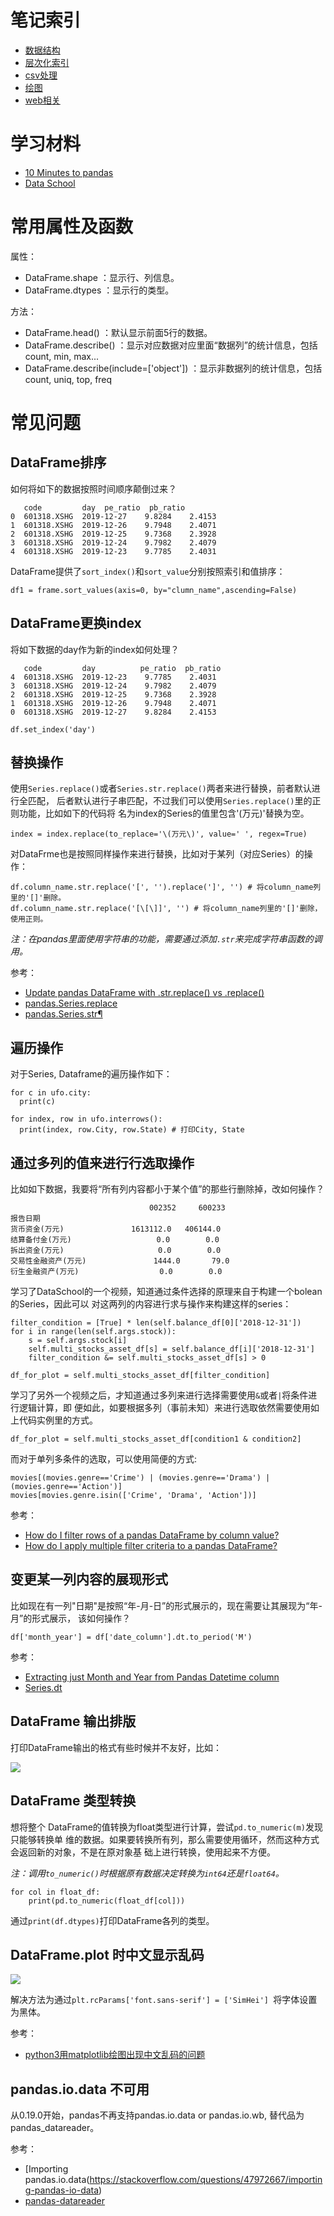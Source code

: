 # 笔记索引

- [数据结构](./datastructure/README.md)
- [层次化索引](./hierarchical_index/README.md)
- [csv处理](./csv/README.md)
- [绘图](./plot/README.md)
- [web相关](./web/README.md)

# 学习材料

- [10 Minutes to pandas](http://pandas.pydata.org/pandas-docs/stable/getting_started/10min.html)
- [Data School](https://www.youtube.com/channel/UCnVzApLJE2ljPZSeQylSEyg)

# 常用属性及函数

属性：

- DataFrame.shape ：显示行、列信息。
- DataFrame.dtypes ：显示行的类型。

方法：

- DataFrame.head() ：默认显示前面5行的数据。
- DataFrame.describe() ：显示对应数据对应里面“数据列”的统计信息，包括count, min, max...
- DataFrame.describe(include=['object']) ：显示非数据列的统计信息，包括count, uniq, top, freq


# 常见问题

## DataFrame排序

如何将如下的数据按照时间顺序颠倒过来？

```
   code         day  pe_ratio  pb_ratio
0  601318.XSHG  2019-12-27    9.8284    2.4153
1  601318.XSHG  2019-12-26    9.7948    2.4071
2  601318.XSHG  2019-12-25    9.7368    2.3928
3  601318.XSHG  2019-12-24    9.7982    2.4079
4  601318.XSHG  2019-12-23    9.7785    2.4031
```

DataFrame提供了`sort_index()`和`sort_value`分别按照索引和值排序：

```
df1 = frame.sort_values(axis=0, by="clumn_name",ascending=False)
```

## DataFrame更换index

将如下数据的day作为新的index如何处理？

```
   code         day          pe_ratio  pb_ratio
4  601318.XSHG  2019-12-23    9.7785    2.4031
3  601318.XSHG  2019-12-24    9.7982    2.4079
2  601318.XSHG  2019-12-25    9.7368    2.3928
1  601318.XSHG  2019-12-26    9.7948    2.4071
0  601318.XSHG  2019-12-27    9.8284    2.4153
```

```
df.set_index('day')
```

## 替换操作

使用`Series.replace()`或者`Series.str.replace()`两者来进行替换，前者默认进行全匹配，
后者默认进行子串匹配，不过我们可以使用`Series.replace()`里的正则功能，比如如下的代码将
名为index的Series的值里包含'(万元)'替换为空。

```
index = index.replace(to_replace='\(万元\)', value=' ', regex=True)
```

对DataFrme也是按照同样操作来进行替换，比如对于某列（对应Series）的操作：

```
df.column_name.str.replace('[', '').replace(']', '') # 将column_name列里的'[]'删除。
df.column_name.str.replace('[\[\]]', '') # 将column_name列里的'[]'删除，使用正则。
```

*注：在pandas里面使用字符串的功能，需要通过添加`.str`来完成字符串函数的调用。*

参考：

- [Update pandas DataFrame with .str.replace() vs .replace()](https://stackoverflow.com/questions/38117016/update-pandas-dataframe-with-str-replace-vs-replace)
- [pandas.Series.replace](https://pandas.pydata.org/pandas-docs/stable/reference/api/pandas.Series.replace.html)
- [pandas.Series.str¶](https://pandas.pydata.org/pandas-docs/stable/reference/api/pandas.Series.str.html#pandas.Series.str)



## 遍历操作

对于Series, Dataframe的遍历操作如下：

```
for c in ufo.city:
  print(c)

for index, row in ufo.interrows():
  print(index, row.City, row.State) # 打印City, State

```

## 通过多列的值来进行行选取操作

比如如下数据，我要将“所有列内容都小于某个值”的那些行删除掉，改如何操作？

```
                               002352     600233
报告日期
货币资金(万元)               1613112.0   406144.0
结算备付金(万元)                   0.0        0.0
拆出资金(万元)                     0.0        0.0
交易性金融资产(万元)               1444.0       79.0
衍生金融资产(万元)                  0.0        0.0
```

学习了DataSchool的一个视频，知道通过条件选择的原理来自于构建一个bolean的Series，因此可以
对这两列的内容进行求与操作来构建这样的series：

```
filter_condition = [True] * len(self.balance_df[0]['2018-12-31'])
for i in range(len(self.args.stock)):
    s = self.args.stock[i]
    self.multi_stocks_asset_df[s] = self.balance_df[i]['2018-12-31']
    filter_condition &= self.multi_stocks_asset_df[s] > 0

df_for_plot = self.multi_stocks_asset_df[filter_condition]
```

学习了另外一个视频之后，才知道通过多列来进行选择需要使用`&`或者`|`将条件进行逻辑计算，即
便如此，如要根据多列（事前未知）来进行选取依然需要使用如上代码实例里的方式。

```
df_for_plot = self.multi_stocks_asset_df[condition1 & condition2]
```

而对于单列多条件的选取，可以使用简便的方式:

```
movies[(movies.genre=='Crime') | (movies.genre=='Drama') | (movies.genre=='Action')]
movies[movies.genre.isin(['Crime', 'Drama', 'Action'])]
```

参考：

- [How do I filter rows of a pandas DataFrame by column value?](https://www.youtube.com/watch?v=2AFGPdNn4FM)
- [How do I apply multiple filter criteria to a pandas DataFrame?](https://www.youtube.com/watch?v=YPItfQ87qjM)


## 变更某一列内容的展现形式

比如现在有一列"日期"是按照“年-月-日”的形式展示的，现在需要让其展现为“年-月”的形式展示，
该如何操作？

```
df['month_year'] = df['date_column'].dt.to_period('M')
```

参考：

- [Extracting just Month and Year from Pandas Datetime column](https://stackoverflow.com/questions/25146121/extracting-just-month-and-year-from-pandas-datetime-column)
- [Series.dt ](http://pandas.pydata.org/pandas-docs/stable/reference/series.html#api-series-dt)


## DataFrame 输出排版

打印DataFrame输出的格式有些时候并不友好，比如：

![](print_not_aligned.png)

## DataFrame 类型转换

想将整个 DataFrame的值转换为float类型进行计算，尝试`pd.to_numeric(m)`发现只能够转换单
维的数据。如果要转换所有列，那么需要使用循环，然而这种方式会返回新的对象，不是在原对象基
础上进行转换，使用起来不方便。

*注：调用`to_numeric()`时根据原有数据决定转换为`int64`还是`float64`。*

```
for col in float_df:    
    print(pd.to_numeric(float_df[col]))
```

通过`print(df.dtypes)`打印DataFrame各列的类型。

## DataFrame.plot 时中文显示乱码

![](./basics/plot_chinese_messycode.png)

解决方法为通过`plt.rcParams['font.sans-serif'] = ['SimHei'] `将字体设置为黑体。

参考：

- [python3用matplotlib绘图出现中文乱码的问题](https://www.cnblogs.com/Icarus-suixin/p/10641085.html)

## pandas.io.data 不可用

从0.19.0开始，pandas不再支持pandas.io.data or pandas.io.wb, 替代品为pandas_datareader。

参考：

- [Importing pandas.io.data(https://stackoverflow.com/questions/47972667/importing-pandas-io-data)
- [pandas-datareader](https://pandas-datareader.readthedocs.io/en/latest/#)
